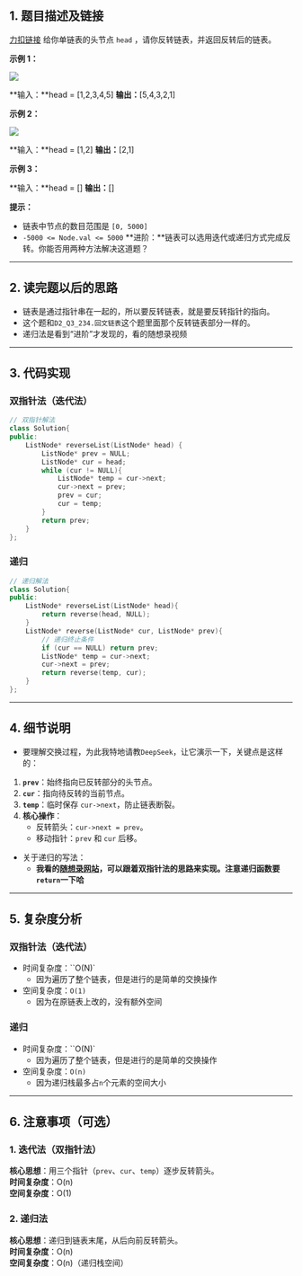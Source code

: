 ## 1. 题目描述及链接

[力扣链接](https://leetcode.cn/problems/reverse-linked-list/description/?envType=problem-list-v2&envId=2cktkvj)
给你单链表的头节点 `head` ，请你反转链表，并返回反转后的链表。

**示例 1：**

![](https://assets.leetcode.com/uploads/2021/02/19/rev1ex1.jpg)

**输入：**head = [1,2,3,4,5]
**输出：**[5,4,3,2,1]

**示例 2：**

![](https://assets.leetcode.com/uploads/2021/02/19/rev1ex2.jpg)

**输入：**head = [1,2]
**输出：**[2,1]

**示例 3：**

**输入：**head = []
**输出：**[]

**提示：**

- 链表中节点的数目范围是 `[0, 5000]`
- `-5000 <= Node.val <= 5000`
**进阶：**链表可以选用迭代或递归方式完成反转。你能否用两种方法解决这道题？
---
## 2. 读完题以后的思路

- 链表是通过指针串在一起的，所以要反转链表，就是要反转指针的指向。
- 这个题和`D2_Q3_234.回文链表`这个题里面那个反转链表部分一样的。
- 递归法是看到“进阶”才发现的，看的随想录视频
---
## 3. 代码实现

### 双指针法（迭代法）
```cpp
// 双指针解法
class Solution{
public:
	ListNode* reverseList(ListNode* head) {
		ListNode* prev = NULL;
		ListNode* cur = head;
		while (cur != NULL){
			ListNode* temp = cur->next;
			cur->next = prev;
			prev = cur;
			cur = temp;
		}
		return prev;
	}
};
```

### 递归
```cpp
// 递归解法
class Solution{
public:
	ListNode* reverseList(ListNode* head){
		return reverse(head, NULL);
	}
	ListNode* reverse(ListNode* cur, ListNode* prev){
		// 递归终止条件
		if (cur == NULL) return prev;
		ListNode* temp = cur->next;
		cur->next = prev;
		return reverse(temp, cur);
	}
};
```
---
## 4. 细节说明

- 要理解交换过程，为此我特地请教`DeepSeek`，让它演示一下，关键点是这样的：
1. **`prev`**：始终指向已反转部分的头节点。
2. **`cur`**：指向待反转的当前节点。
3. **`temp`**：临时保存 `cur->next`，防止链表断裂。
4. **核心操作**：
    - 反转箭头：`cur->next = prev`。
    - 移动指针：`prev` 和 `cur` 后移。
- 关于递归的写法：
	- **我看的[随想录网站](https://www.bilibili.com/video/BV1nB4y1i7eL?t=5.8)，可以跟着双指针法的思路来实现。注意递归函数要`return`一下哈**
---
## 5. 复杂度分析
### 双指针法（迭代法）
- 时间复杂度：``O(N)`
	- 因为遍历了整个链表，但是进行的是简单的交换操作
- 空间复杂度：`O(1)`
	- 因为在原链表上改的，没有额外空间
### 递归
- 时间复杂度：``O(N)`
	- 因为遍历了整个链表，但是进行的是简单的交换操作
- 空间复杂度：`O(n)`
	- 因为递归栈最多占`n`个元素的空间大小
---
## 6. 注意事项（可选）

### **1. 迭代法（双指针法）**

**核心思想**：用三个指针（`prev`、`cur`、`temp`）逐步反转箭头。  
**时间复杂度**：O(n)  
**空间复杂度**：O(1)

### **2. 递归法**

**核心思想**：递归到链表末尾，从后向前反转箭头。  
**时间复杂度**：O(n)  
**空间复杂度**：O(n)（递归栈空间）

